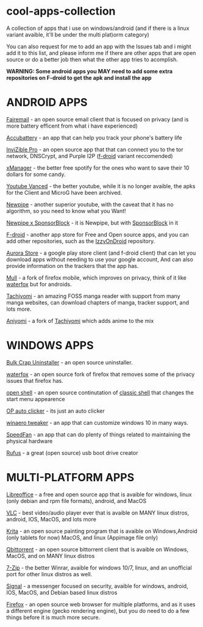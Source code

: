 # cool-apps-collection
A collection of apps that i use on windows/android (and if there is a linux variant avaible, it'll be under the multi plat)orm category)    

You can also request for me to add an app with the Issues tab and i might add it to this list, and please inform me if there are other apps that are open source or do a better job then what the other app tries to acomplish.   

**WARNING: Some android apps you MAY need to add some extra repositories on F-droid to get the apk and install the app**

# ANDROID APPS

[Fairemail](https://email.faircode.eu/) - an open source email client that is focused on privacy (and is more battery efficent from what i have experienced)  

[Accubattery](https://accubatteryapp.com/) - an app that can help you track your phone's battery life   

[InviZible Pro](https://invizible.net/en/) - an open source app that that can connect you to the tor network, DNSCrypt, and Purple I2P ([f-droid](https://f-droid.org/packages/pan.alexander.tordnscrypt.stable/) variant reccomended)

[xManager](https://xmanagerapp.com/) - the better free spotify for the ones who want to save their 10 dollars for some candy.       

[Youtube Vanced](https://vancedapp.com/) - the better youtube, while it is no longer avaible, the apks for the Client and MicroG have been archived.  

[Newpipe](https://newpipe.net/) - another superior youtube, with the caveat that it has no algorithm, so you need to know what you Want!   

[Newpipe x SponsorBlock](https://apt.izzysoft.de/fdroid/index/apk/org.polymorphicshade.newpipe) - it is Newpipe, but with [SponsorBlock](https://sponsor.ajay.app/) in it 

[F-droid](https://f-droid.org/) - another app store for Free and Open source apps, and you can add other repositories, such as the [IzzyOnDroid](https://android.izzysoft.de/repo) repository.        

[Aurora Store](https://f-droid.org/en/packages/com.aurora.store/) - a google play store client (and f-droid client) that can let you download apps without needing to use your google account, And can also provide information on the trackers that the app has.   

[Mull](https://www.f-droid.org/packages/us.spotco.fennec_dos/) - a fork of firefox mobile, which improves on privacy, think of it like [waterfox](https://www.waterfox.net/) but for androids.    

[Tachiyomi](https://github.com/tachiyomiorg/tachiyomi) - an amazing FOSS manga reader with support from many manga websites, can download chapters of manga, tracker support, and lots more.

[Aniyomi](https://github.com/jmir1/aniyomi) - a fork of [Tachiyomi](https://github.com/tachiyomiorg/tachiyomi) which adds anime to the mix




# WINDOWS APPS
[Bulk Crap Uninstaller](https://github.com/Klocman/Bulk-Crap-Uninstaller) - an open source uninstaller.   

[waterfox](https://www.waterfox.net/) - an open source fork of firefox that removes some of the privacy issues that firefox has.  

[open shell](https://github.com/Open-Shell/Open-Shell-Menu) - an open source continutation of [classic shell](http://classicshell.net/) that changes the start menu appearence         

[OP auto clicker](https://www.opautoclicker.com/) - its just an auto clicker  

[winaero tweaker](https://winaero.com/winaero-tweaker/) - an app that can customize windows 10 in many ways.  

[SpeedFan](https://www.almico.com/speedfan.php) - an app that can do plenty of things related to maintaining the physical hardware    

[Rufus](https://rufus.ie/en/#) - a great (open source) usb boot drive creator


# MULTI-PLATFORM APPS
[Libreoffice](https://www.libreoffice.org/) - a free and open source app that is avaible for windows, linux (only debian and rpm file formats), android, and MacOS    

[VLC](https://www.videolan.org/) - best video/audio player ever that is avaible on MANY linux distros, android, IOS, MacOS, and lots more   

[Krita](https://krita.org/) - an open source painting program that is avaible on Windows,Android (only tablets for now) MacOS, and linux (Appimage file only)     

[Qbittorrent](https://www.qbittorrent.org/download.php) - an open source bittorrent client that is avaible on Windows, MacOS, and on MANY linux distros   

[7-Zip](https://www.7-zip.org/) - the better Winrar, avaible for windows 10/7, linux, and an unofficial port for other linux distros as well.   

[Signal](https://signal.org/download/#) - a messenger focused on security, avaible for windows, android, IOS, MacOS, and Debian based linux distros     

[Firefox](https://www.mozilla.org/en-US/) - an open source web browser for multiple platforms, and as it uses a different engine (gecko rendering engine), but you do need to do a few things before it is much more secure.





